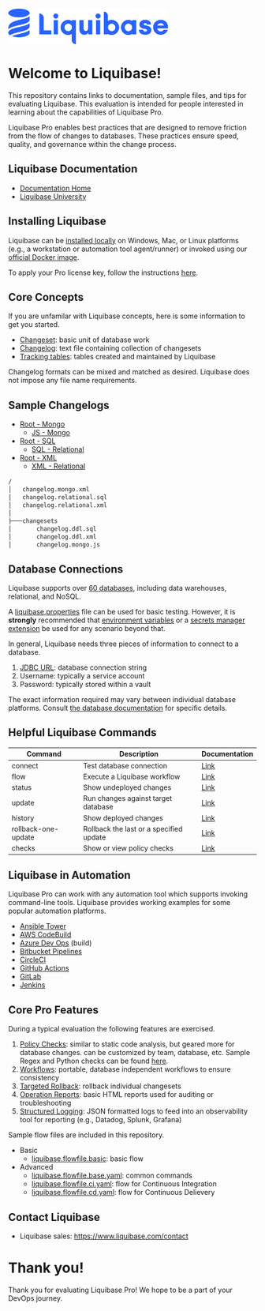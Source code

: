 <p align="left">
  <img src="img/liquibase.png" alt="Liquibase Logo" title="Liquibase Logo" width="324" height="72">
</p>

# Welcome to Liquibase!
This repository contains links to documentation, sample files, and tips for evaluating Liquibase. This evaluation is intended for people interested in learning about the capabilities of Liquibase Pro.

Liquibase Pro enables best practices that are designed to remove friction from the flow of changes to databases. These practices ensure speed, quality, and governance within the change process.

## Liquibase Documentation
* [Documentation Home](https://docs.liquibase.com/home.html)
* [Liquibase University](https://learn.liquibase.com/)

## Installing Liquibase
Liquibase can be [installed locally](https://www.liquibase.com/download) on Windows, Mac, or Linux platforms (e.g., a workstation or automation tool agent/runner) or invoked using our [official Docker image](https://hub.docker.com/_/liquibase).

To apply your Pro license key, follow the instructions [here](https://docs.liquibase.com/liquibase-pro/license-key.html).


## Core Concepts
If you are unfamilar with Liquibase concepts, here is some information to get you started.

* [Changeset](https://docs.liquibase.com/concepts/changelogs/changeset.html): basic unit of database work
* [Changelog](https://docs.liquibase.com/concepts/changelogs/home.html): text file containing collection of changesets
* [Tracking tables](https://docs.liquibase.com/concepts/tracking-tables/tracking-tables.html): tables created and maintained by Liquibase

Changelog formats can be mixed and matched as desired. Liquibase does not impose any file name requirements.

## Sample Changelogs

* [Root - Mongo](changelog.mongo.xml)
    * [JS - Mongo](changesets/changelog.mongo.js)
* [Root - SQL](changelog.relational.sql)
    * [SQL - Relational](changesets/changelog.ddl.sql)
* [Root - XML](changelog.relational.xml)
    * [XML - Relational](changesets/changelog.ddl.xml)

```
/
│   changelog.mongo.xml
│   changelog.relational.sql
│   changelog.relational.xml
│
├───changesets
│       changelog.ddl.sql
│       changelog.ddl.xml
│       changelog.mongo.js
```

## Database Connections
Liquibase supports over [60 databases](https://www.liquibase.com/supported-databases), including data warehouses, relational, and NoSQL.

A [liquibase.properties](https://docs.liquibase.com/concepts/connections/creating-config-properties.html) file can be used for basic testing. However, it is **strongly** recommended that [environment variables](https://docs.liquibase.com/concepts/connections/liquibase-environment-variables.html) or a [secrets manager extension](https://docs.liquibase.com/liquibase-pro/secrets-management/home.html) be used for any scenario beyond that.

In general, Liquibase needs three pieces of information to connect to a database.

1. [JDBC URL](https://docs.liquibase.com/workflows/liquibase-community/using-jdbc-url-in-liquibase.html): database connection string
1. Username: typically a service account
1. Password: typically stored within a vault

The exact information required may vary between individual database platforms. Consult [the database documentation](https://www.liquibase.com/supported-databases) for specific details.

## Helpful Liquibase Commands
|Command |Description|Documentation
|----------|------------|------------|
| connect | Test database connection | [Link](https://docs.liquibase.com/commands/change-tracking/connect.html)
| flow | Execute a Liquibase workflow | [Link](https://docs.liquibase.com/commands/flow/flow.html)
| status | Show undeployed changes | [Link](https://docs.liquibase.com/commands/change-tracking/status.html)
| update | Run changes against target database | [Link](https://docs.liquibase.com/change-types/update.html)
| history | Show deployed changes | [Link](https://docs.liquibase.com/commands/change-tracking/history.html)
| rollback-one-update | Rollback the last or a specified update | [Link](https://docs.liquibase.com/commands/rollback/rollback-one-update.html)
| checks | Show or view policy checks | [Link](https://docs.liquibase.com/liquibase-pro/policy-checks/workflows/home.html)

## Liquibase in Automation
Liquibase Pro can work with any automation tool which supports invoking command-line tools. Liquibase provides working examples for some popular automation platforms.

* [Ansible Tower](https://github.com/liquibase/liquibase-toolbox/blob/master/build_scripts_examples/Ansible_Tower/liquibase_playbook.yml
)
* [AWS CodeBuild](https://github.com/liquibase/liquibase-toolbox/blob/master/build_scripts_examples/AWS_CodeBuild/buildspec.yml)
* [Azure Dev Ops](https://github.com/liquibase/liquibase-toolbox/blob/master/build_scripts_examples/Azure_DevOps/azure_pipelines_docker.yml) (build)
* [Bitbucket Pipelines](https://github.com/liquibase/liquibase-toolbox/blob/master/build_scripts_examples/Bitbucket/bitbucket-pipelines.yml)
* [CircleCI](https://github.com/liquibase/liquibase-toolbox/blob/master/build_scripts_examples/CircleCI/config.yml)
* [GitHub Actions](https://github.com/liquibase/liquibase-toolbox/blob/master/build_scripts_examples/GitHub_Actions/liquibase_workflow.yml)
* [GitLab](https://github.com/liquibase/liquibase-toolbox/blob/master/build_scripts_examples/GitLab/gitlab-ci.yml)
* [Jenkins](https://github.com/liquibase/liquibase-toolbox/blob/master/build_scripts_examples/Jenkins/Jenkinsfile)

## Core Pro Features
During a typical evaluation the following features are exercised.

1. [Policy Checks](https://docs.liquibase.com/liquibase-pro/policy-checks/home.html): similar to static code analysis, but geared more for database changes. can be customized by team, database, etc. Sample Regex and Python checks can be found [here](https://github.com/liquibase/custom_policychecks).
1. [Workflows](https://docs.liquibase.com/commands/flow/flow.html): portable, database independent workflows to ensure consistency
1. [Targeted Rollback](https://docs.liquibase.com/liquibase-pro/targeted-rollbacks.html): rollback individual changesets
1. [Operation Reports](https://docs.liquibase.com/liquibase-pro/observability/operation-reports.html): basic HTML reports used for auditing or troubleshooting
1. [Structured Logging](https://docs.liquibase.com/liquibase-pro/observability/structured-logging.html): JSON formatted logs to feed into an observability tool for reporting (e.g., Datadog, Splunk, Grafana)

Sample flow files are included in this repository.

* Basic
    * [liquibase.flowfile.basic](liquibase.flowfile.basic.yaml): basic flow
* Advanced
    * [liquibase.flowfile.base.yaml](liquibase.flowfile.base.yaml): common commands
    * [liquibase.flowfile.ci.yaml](liquibase.flowfile.ci.yaml): flow for Continuous Integration
    * [liquibase.flowfile.cd.yaml](liquibase.flowfile.cd.yaml): flow for Continuous Delievery

## Contact Liquibase
* Liquibase sales: https://www.liquibase.com/contact

# Thank you!
Thank you for evaluating Liquibase Pro! We hope to be a part of your DevOps journey.